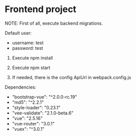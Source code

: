 # Frontend project

NOTE: First of all, execute backend migrations.

Default user:
 - username: test
 - password: test
 
1) Execute npm install

2) Execute npm start

3) If needed, there is the config ApiUrl in webpack.config.js

Dependencies:
- "bootstrap-vue": "^2.0.0-rc.19"
- "md5": "^2.2.1"
- "style-loader": "0.23.1"
- "vee-validate": "2.1.0-beta.6"
- "vue": "2.5.16"
- "vue-router": "3.0.1"
- "vuex": "^3.0.1"
